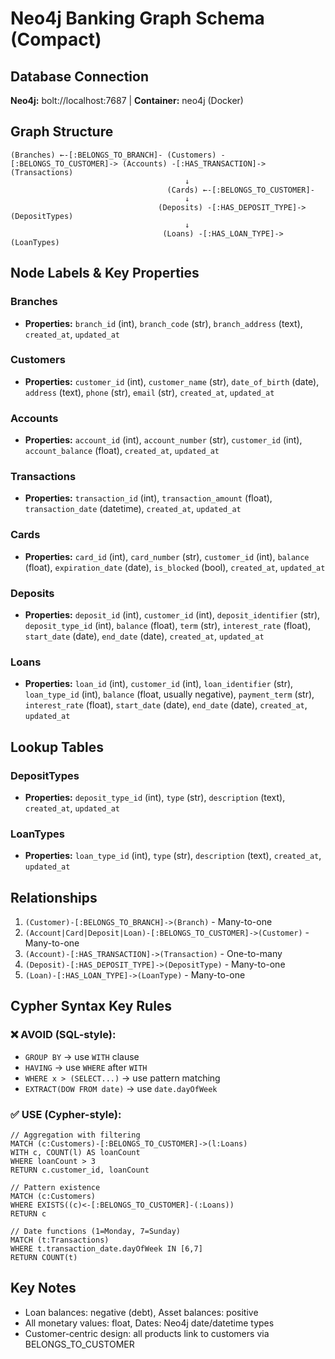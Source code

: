 # Neo4j Banking Graph Schema (Compact)

## Database Connection
**Neo4j:** bolt://localhost:7687 | **Container:** neo4j (Docker)

## Graph Structure
```
(Branches) ←-[:BELONGS_TO_BRANCH]- (Customers) -[:BELONGS_TO_CUSTOMER]-> (Accounts) -[:HAS_TRANSACTION]-> (Transactions)
                                       ↓                                     
                                   (Cards) ←-[:BELONGS_TO_CUSTOMER]-
                                       ↓                                           
                                 (Deposits) -[:HAS_DEPOSIT_TYPE]-> (DepositTypes)
                                       ↓                                           
                                  (Loans) -[:HAS_LOAN_TYPE]-> (LoanTypes)
```

## Node Labels & Key Properties

### Branches
- **Properties:** `branch_id` (int), `branch_code` (str), `branch_address` (text), `created_at`, `updated_at`

### Customers  
- **Properties:** `customer_id` (int), `customer_name` (str), `date_of_birth` (date), `address` (text), `phone` (str), `email` (str), `created_at`, `updated_at`

### Accounts
- **Properties:** `account_id` (int), `account_number` (str), `customer_id` (int), `account_balance` (float), `created_at`, `updated_at`

### Transactions
- **Properties:** `transaction_id` (int), `transaction_amount` (float), `transaction_date` (datetime), `created_at`, `updated_at`

### Cards
- **Properties:** `card_id` (int), `card_number` (str), `customer_id` (int), `balance` (float), `expiration_date` (date), `is_blocked` (bool), `created_at`, `updated_at`

### Deposits
- **Properties:** `deposit_id` (int), `customer_id` (int), `deposit_identifier` (str), `deposit_type_id` (int), `balance` (float), `term` (str), `interest_rate` (float), `start_date` (date), `end_date` (date), `created_at`, `updated_at`

### Loans  
- **Properties:** `loan_id` (int), `customer_id` (int), `loan_identifier` (str), `loan_type_id` (int), `balance` (float, usually negative), `payment_term` (str), `interest_rate` (float), `start_date` (date), `end_date` (date), `created_at`, `updated_at`

## Lookup Tables

### DepositTypes
- **Properties:** `deposit_type_id` (int), `type` (str), `description` (text), `created_at`, `updated_at`

### LoanTypes  
- **Properties:** `loan_type_id` (int), `type` (str), `description` (text), `created_at`, `updated_at`

## Relationships
1. `(Customer)-[:BELONGS_TO_BRANCH]->(Branch)` - Many-to-one
2. `(Account|Card|Deposit|Loan)-[:BELONGS_TO_CUSTOMER]->(Customer)` - Many-to-one  
3. `(Account)-[:HAS_TRANSACTION]->(Transaction)` - One-to-many
4. `(Deposit)-[:HAS_DEPOSIT_TYPE]->(DepositType)` - Many-to-one
5. `(Loan)-[:HAS_LOAN_TYPE]->(LoanType)` - Many-to-one

## Cypher Syntax Key Rules

### ❌ AVOID (SQL-style):
- `GROUP BY` → use `WITH` clause
- `HAVING` → use `WHERE` after `WITH`  
- `WHERE x > (SELECT...)` → use pattern matching
- `EXTRACT(DOW FROM date)` → use `date.dayOfWeek`

### ✅ USE (Cypher-style):
```cypher
// Aggregation with filtering
MATCH (c:Customers)-[:BELONGS_TO_CUSTOMER]->(l:Loans)
WITH c, COUNT(l) AS loanCount
WHERE loanCount > 3
RETURN c.customer_id, loanCount

// Pattern existence  
MATCH (c:Customers)
WHERE EXISTS((c)<-[:BELONGS_TO_CUSTOMER]-(:Loans))
RETURN c

// Date functions (1=Monday, 7=Sunday)
MATCH (t:Transactions)
WHERE t.transaction_date.dayOfWeek IN [6,7]
RETURN COUNT(t)
```

## Key Notes
- Loan balances: negative (debt), Asset balances: positive
- All monetary values: float, Dates: Neo4j date/datetime types
- Customer-centric design: all products link to customers via BELONGS_TO_CUSTOMER